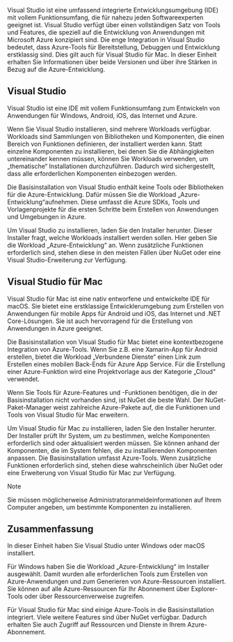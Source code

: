 Visual Studio ist eine umfassend integrierte Entwicklungsumgebung (IDE) mit vollem Funktionsumfang, die für nahezu jeden Softwareexperten geeignet ist. Visual Studio verfügt über einen vollständigen Satz von Tools und Features, die speziell auf die Entwicklung von Anwendungen mit Microsoft Azure konzipiert sind. Die enge Integration in Visual Studio bedeutet, dass Azure-Tools für Bereitstellung, Debuggen und Entwicklung erstklassig sind. Dies gilt auch für Visual Studio für Mac. In dieser Einheit erhalten Sie Informationen über beide Versionen und über ihre Stärken in Bezug auf die Azure-Entwicklung.

## <a name="visual-studio"></a>Visual Studio

Visual Studio ist eine IDE mit vollem Funktionsumfang zum Entwickeln von Anwendungen für Windows, Android, iOS, das Internet und Azure.

Wenn Sie Visual Studio installieren, sind mehrere Workloads verfügbar. Workloads sind Sammlungen von Bibliotheken und Komponenten, die einen Bereich von Funktionen definieren, der installiert werden kann. Statt einzelne Komponenten zu installieren, bei denen Sie die Abhängigkeiten untereinander kennen müssen, können Sie Workloads verwenden, um „thematische“ Installationen durchzuführen. Dadurch wird sichergestellt, dass alle erforderlichen Komponenten einbezogen werden.

Die Basisinstallation von Visual Studio enthält keine Tools oder Bibliotheken für die Azure-Entwicklung. Dafür müssen Sie die Workload „Azure-Entwicklung“aufnehmen. Diese umfasst die Azure SDKs, Tools und Vorlagenprojekte für die ersten Schritte beim Erstellen von Anwendungen und Umgebungen in Azure.

Um Visual Studio zu installieren, laden Sie den Installer herunter. Dieser Installer fragt, welche Workloads installiert werden sollen. Hier geben Sie die Workload „Azure-Entwicklung“ an. Wenn zusätzliche Funktionen erforderlich sind, stehen diese in den meisten Fällen über NuGet oder eine Visual Studio-Erweiterung zur Verfügung.

## <a name="visual-studio-for-mac"></a>Visual Studio für Mac

Visual Studio für Mac ist eine nativ entworfene und entwickelte IDE für macOS. Sie bietet eine erstklassige Entwicklerumgebung zum Erstellen von Anwendungen für mobile Apps für Android und iOS, das Internet und .NET Core-Lösungen. Sie ist auch hervorragend für die Erstellung von Anwendungen in Azure geeignet.

Die Basisinstallation von Visual Studio für Mac bietet eine kontextbezogene Integration von Azure-Tools. Wenn Sie z.B. eine Xamarin-App für Android erstellen, bietet die Workload „Verbundene Dienste“ einen Link zum Erstellen eines mobilen Back-Ends für Azure App Service. Für die Erstellung einer Azure-Funktion wird eine Projektvorlage aus der Kategorie „Cloud“ verwendet.

Wenn Sie Tools für Azure-Features und -Funktionen benötigen, die in der Basisinstallation nicht vorhanden sind, ist NuGet die beste Wahl. Der NuGet-Paket-Manager weist zahlreiche Azure-Pakete auf, die die Funktionen und Tools von Visual Studio für Mac erweitern.

Um Visual Studio für Mac zu installieren, laden Sie den Installer herunter. Der Installer prüft Ihr System, um zu bestimmen, welche Komponenten erforderlich sind oder aktualisiert werden müssen. Sie können anhand der Komponenten, die im System fehlen, die zu installierenden Komponenten anpassen. Die Basisinstallation umfasst Azure-Tools. Wenn zusätzliche Funktionen erforderlich sind, stehen diese wahrscheinlich über NuGet oder eine Erweiterung von Visual Studio für Mac zur Verfügung.

> [!NOTE]
> Sie müssen möglicherweise Administratoranmeldeinformationen auf Ihrem Computer angeben, um bestimmte Komponenten zu installieren.

## <a name="summary"></a>Zusammenfassung

In dieser Einheit haben Sie Visual Studio unter Windows oder macOS installiert.

Für Windows haben Sie die Workload „Azure-Entwicklung“ im Installer ausgewählt. Damit wurden alle erforderlichen Tools zum Erstellen von Azure-Anwendungen und zum Generieren von Azure-Ressourcen installiert. Sie können auf alle Azure-Ressourcen für Ihr Abonnement über Explorer-Tools oder über Ressourcenverweise zugreifen.

Für Visual Studio für Mac sind einige Azure-Tools in die Basisinstallation integriert. Viele weitere Features sind über NuGet verfügbar. Dadurch erhalten Sie auch Zugriff auf Ressourcen und Dienste in Ihrem Azure-Abonnement.
